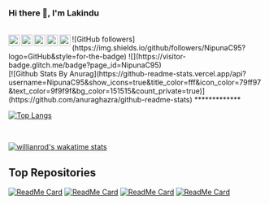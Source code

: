 ### Hi there 👋, I'm Lakindu
<br/>
<a href="https://stackexchange.com/users/9414366/ultimatex?tab=accounts">
  <img align="left" alt=" Reddit" width="22px" src="https://cdn.jsdelivr.net/npm/simple-icons@v3/icons/stackoverflow.svg" />
</a>
<a href="https://twitter.com/NipunaC95">
  <img align="left" alt="Hemant Joshi| Twitter" width="22px" src="https://cdn.jsdelivr.net/npm/simple-icons@v3/icons/twitter.svg" />
</a>
<a href="https://www.linkedin.com/in/NipunaC95/">
  <img align="left" alt="Linkedin" width="22px" src="https://cdn.jsdelivr.net/npm/simple-icons@v3/icons/linkedin.svg" />
</a>
<a href="https://www.instagram.com/NipunaC95/">
  <img align="left" alt="Instagram" width="22px" src="https://cdn.jsdelivr.net/npm/simple-icons@v3/icons/instagram.svg" />
</a>
<a href="https://www.reddit.com/user/ultimatexl/">
  <img align="left" alt=" Reddit" width="22px" src="https://cdn.jsdelivr.net/npm/simple-icons@v3/icons/reddit.svg" />
</a>
![GitHub followers](https://img.shields.io/github/followers/NipunaC95?logo=GitHub&style=for-the-badge)
![](https://visitor-badge.glitch.me/badge?page_id=NipunaC95)
<br />
<!--
**NipunaC95/NipunaC95** is a ✨ _special_ ✨ repository because its `README.md` (this file) appears on your GitHub profile.
Here are some ideas to get you started:
- 🔭 I’m currently working on ...
- 🌱 I’m currently learning ...
- 👯 I’m looking to collaborate on ...
- 🤔 I’m looking for help with ...
- 💬 Ask me about ...
- 📫 How to reach me: ...
- 😄 Pronouns: ...
- ⚡ Fun fact: ...
-->
[![Github Stats By Anurag](https://github-readme-stats.vercel.app/api?username=NipunaC95&show_icons=true&title_color=fff&icon_color=79ff97&text_color=9f9f9f&bg_color=151515&count_private=true)](https://github.com/anuraghazra/github-readme-stats)
*************
<br />

[![Top Langs](https://github-readme-stats.vercel.app/api/top-langs/?username=NipunaC95&&title_color=fff&icon_color=79ff97&text_color=9f9f9f&bg_color=151515&count_private=true)](https://github.com/anuraghazra/github-readme-stats)


<br/>

[![willianrod's wakatime stats](https://github-readme-stats.vercel.app/api/wakatime?username=NipunaC95)](https://github.com/anuraghazra/github-readme-stats)
<!--[![willianrod's wakatime stats](https://github-readme-stats.vercel.app/api/wakatime?username=NipunaC95)](https://github.com/anuraghazra/github-readme-stats) -->

## Top Repositories

[![ReadMe Card](https://github-readme-stats.vercel.app/api/pin/?username=NipunaC95&repo=linux-wifi-hotspot&title_color=fff&icon_color=79ff97&text_color=9f9f9f&bg_color=151515)](https://github.com/NipunaC95/linux-wifi-hotspot)
[![ReadMe Card](https://github-readme-stats.vercel.app/api/pin/?username=NipunaC95&repo=wadec12&title_color=fff&icon_color=79ff97&text_color=9f9f9f&bg_color=151515)](https://github.com/NipunaC95/wadec12)
[![ReadMe Card](https://github-readme-stats.vercel.app/api/pin/?username=NipunaC95&repo=asus-screenpad-control&title_color=fff&icon_color=79ff97&text_color=9f9f9f&bg_color=151515)](https://github.com/NipunaC95/asus-screenpad-control)
[![ReadMe Card](https://github-readme-stats.vercel.app/api/pin/?username=NipunaC95&repo=gravity&title_color=fff&icon_color=79ff97&text_color=9f9f9f&bg_color=151515)](https://github.com/NipunaC95/gravity)